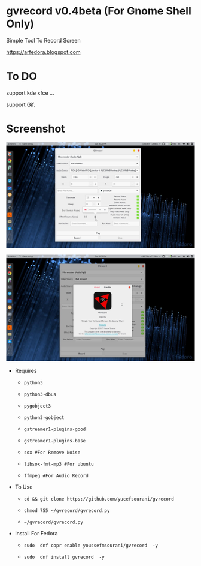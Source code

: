 # gvrecord v0.4beta (For Gnome Shell Only)
Simple Tool To Record  Screen

https://arfedora.blogspot.com

# To DO

support kde xfce ...

support Gif.




# Screenshot

![Alt text](https://raw.githubusercontent.com/yucefsourani/gvrecord/master/0.jpg "Screenshot")

![Alt text](https://raw.githubusercontent.com/yucefsourani/gvrecord/master/2.jpg "Screenshot")



* Requires

  * ``` python3 ```
  
  * ``` python3-dbus ```
  
  * ``` pygobject3 ```
 
  * ``` python3-gobject ```
  
  * ``` gstreamer1-plugins-good ```
    
  * ``` gstreamer1-plugins-base ```

  * ``` sox #For Remove Noise ```

  * ``` libsox-fmt-mp3 #For ubuntu ```

  * ``` ffmpeg #For Audio Record ```



* To Use
 
  * ``` cd && git clone https://github.com/yucefsourani/gvrecord ```

  * ``` chmod 755 ~/gvrecord/gvrecord.py ```
  
  * ``` ~/gvrecord/gvrecord.py ```



* Install For Fedora

  * ``` sudo  dnf copr enable youssefmsourani/gvrecord  -y ```
  
  * ``` sudo  dnf install gvrecord  -y ```
